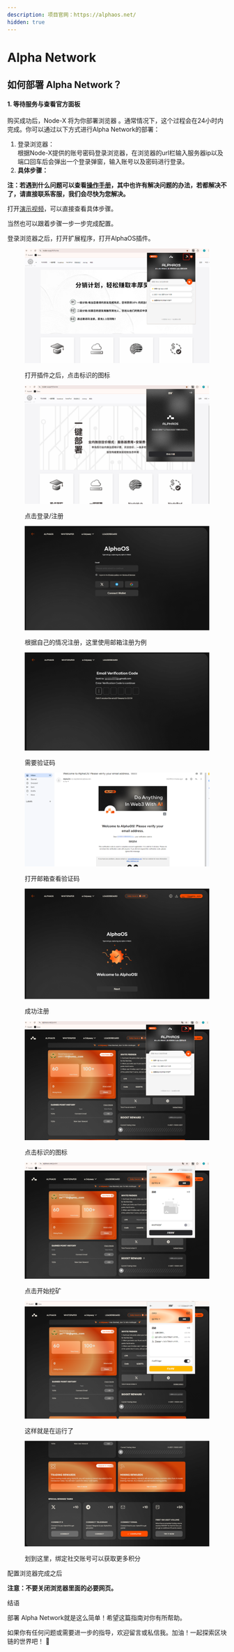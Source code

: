 ```yaml
---
description: 项目官网：https://alphaos.net/
hidden: true
---
```


# Alpha Network

## 如何部署  Alpha Network？

#### 1. 等待服务与查看官方面板

购买成功后，Node-X 将为你部署浏览器 。通常情况下，这个过程会在24小时内完成。你可以通过以下方式进行Alpha Network的部署：

1. 登录浏览器： \
   根据Node-X提供的账号密码登录浏览器，在浏览器的url栏输入服务器ip以及端口回车后会弹出一个登录弹窗，输入账号以及密码进行登录。
2. **具体步骤：**

**注：若遇到什么问题可以查看**[**操作手册**](https://docs.node-x.xyz/chan-pin-shou-ce/yi-jian-bu-shu/depin-gua-ji-zhuan-yong-liu-lan-qi/depin-liu-lan-qi-cao-zuo-shou-ce)**，其中也许有解决问题的办法，若都解决不了，请直接联系客服，我们会尽快为您解决。**

打开[演示视频](https://www.youtube.com/watch?v=u2VrZNCOfmk)，可以直接查看具体步骤。

当然也可以跟着步骤一步一步完成配置。

登录浏览器之后，打开扩展程序，打开AlphaOS插件。

<figure><img src="../../../.gitbook/assets/微信图片_20241106205705.png" alt=""><figcaption><p>打开插件之后，点击标识的图标</p></figcaption></figure>

<figure><img src="../../../.gitbook/assets/微信图片_20241106205726.png" alt=""><figcaption><p>点击登录/注册</p></figcaption></figure>

<figure><img src="../../../.gitbook/assets/微信图片_20241106205731.png" alt=""><figcaption><p>根据自己的情况注册，这里使用邮箱注册为例</p></figcaption></figure>

<figure><img src="../../../.gitbook/assets/微信图片_20241106205815.png" alt=""><figcaption><p>需要验证码</p></figcaption></figure>

<figure><img src="../../../.gitbook/assets/微信图片_20241106205822.png" alt=""><figcaption><p>打开邮箱查看验证码</p></figcaption></figure>

<figure><img src="../../../.gitbook/assets/微信图片_20241106205831.png" alt=""><figcaption><p>成功注册</p></figcaption></figure>

<figure><img src="../../../.gitbook/assets/微信图片_20241106205838.png" alt=""><figcaption><p>点击标识的图标</p></figcaption></figure>

<figure><img src="../../../.gitbook/assets/微信图片_20241106205850.png" alt=""><figcaption><p>点击开始挖矿</p></figcaption></figure>

<figure><img src="../../../.gitbook/assets/微信图片_20241106205857.png" alt=""><figcaption><p>这样就是在运行了</p></figcaption></figure>

<figure><img src="../../../.gitbook/assets/微信图片_20241106205903.png" alt=""><figcaption><p>划到这里，绑定社交账号可以获取更多积分</p></figcaption></figure>

配置浏览器完成之后

**注意：不要关闭浏览器里面的必要网页。**

结语

部署 Alpha Network就是这么简单！希望这篇指南对你有所帮助。

如果你有任何问题或需要进一步的指导，欢迎留言或私信我。加油！一起探索区块链的世界吧！ 🚀
